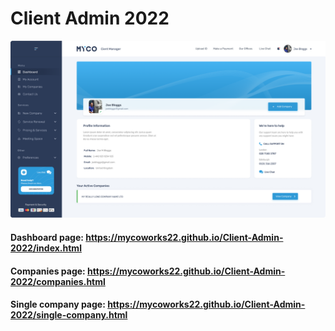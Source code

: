 # Client Admin 2022


![](designs/dashboard.png)


#### Dashboard page: https://mycoworks22.github.io/Client-Admin-2022/index.html
#### Companies page: https://mycoworks22.github.io/Client-Admin-2022/companies.html
#### Single company page: https://mycoworks22.github.io/Client-Admin-2022/single-company.html
